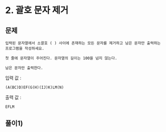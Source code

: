 # 2. 괄호 문자 제거
## 문제
```
입력된 문자열에서 소괄호 ( ) 사이에 존재하는 모든 문자를 제거하고 남은 문자만 출력하는 프로그램을 작성하세요.

첫 줄에 문자열이 주어진다. 문자열의 길이는 100을 넘지 않는다.

남은 문자만 출력한다.
```

입력 값 :
```
(A(BC)D)EF(G(H)(IJ)K)LM(N)
```

출력 값 : 
```
EFLM
```


## 풀이1)